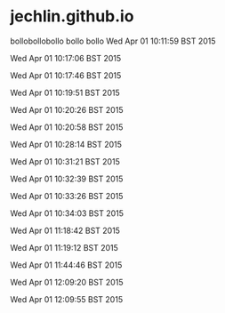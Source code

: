 jechlin.github.io
=================
bollobollobollo
bollo
bollo
Wed Apr 01 10:11:59 BST 2015

Wed Apr 01 10:17:06 BST 2015

Wed Apr 01 10:17:46 BST 2015

Wed Apr 01 10:19:51 BST 2015

Wed Apr 01 10:20:26 BST 2015

Wed Apr 01 10:20:58 BST 2015

Wed Apr 01 10:28:14 BST 2015

Wed Apr 01 10:31:21 BST 2015

Wed Apr 01 10:32:39 BST 2015

Wed Apr 01 10:33:26 BST 2015

Wed Apr 01 10:34:03 BST 2015

Wed Apr 01 11:18:42 BST 2015

Wed Apr 01 11:19:12 BST 2015

Wed Apr 01 11:44:46 BST 2015

Wed Apr 01 12:09:20 BST 2015

Wed Apr 01 12:09:55 BST 2015

